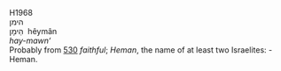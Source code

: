 H1968  
הימן  
הֵימָן ‎ hêymân  
*hay-mawn‘*  
Probably from [530](h0530) *faithful*; *Heman*, the name of at least two
Israelites: - Heman.  
